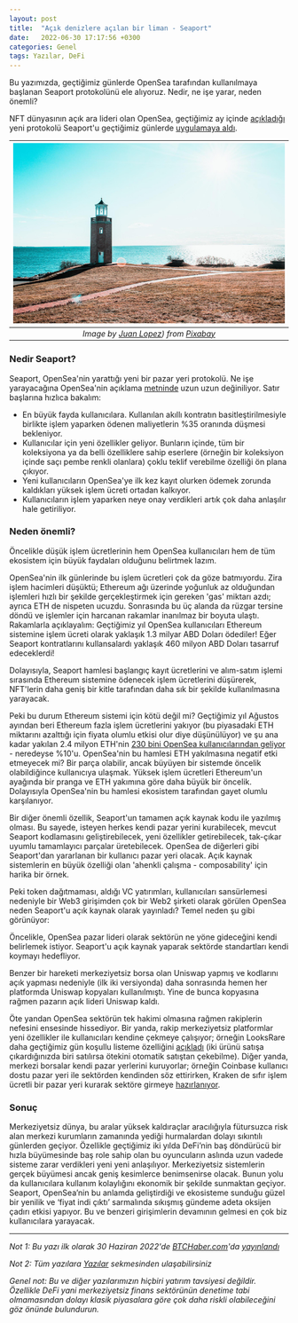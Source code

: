 ```yaml
---
layout: post
title:  "Açık denizlere açılan bir liman - Seaport"
date:   2022-06-30 17:17:56 +0300
categories: Genel
tags: Yazılar, DeFi
---
```


Bu yazımızda, geçtiğimiz günlerde OpenSea tarafından kullanılmaya başlanan Seaport protokolünü ele alıyoruz. Nedir, ne işe yarar, neden önemli?

NFT dünyasının açık ara lideri olan OpenSea, geçtiğimiz ay içinde [açıkladığı](https://opensea.io/blog/announcements/introducing-seaport-protocol/) yeni protokolü Seaport'u geçtiğimiz günlerde [uygulamaya aldı](https://opensea.io/blog/announcements/launching-seaport-saving-the-community-millions-in-fees/). 

| ![lighthouse](/assets/lighthouse-gc524e87fc_800.jpg)|
|:--:| 
| *Image by [Juan Lopez](https://pixabay.com/users/suddenshutter-7083238/)) from [Pixabay](https://pixabay.com/)*|

### Nedir Seaport?

Seaport, OpenSea'nin yarattığı yeni bir pazar yeri protokolü. Ne işe yarayacağına OpenSea'nin açıklama [metninde](https://opensea.io/blog/announcements/launching-seaport-saving-the-community-millions-in-fees/) uzun uzun değiniliyor. Satır başlarına hızlıca bakalım: 

- En büyük fayda kullanıcılara. Kullanılan akıllı kontratın basitleştirilmesiyle birlikte işlem yaparken ödenen maliyetlerin %35 oranında düşmesi bekleniyor. 
- Kullanıcılar için yeni özellikler geliyor. Bunların içinde, tüm bir koleksiyona ya da belli özelliklere sahip eserlere (örneğin bir koleksiyon içinde saçı pembe renkli olanlara) çoklu teklif verebilme özelliği ön plana çıkıyor.  
- Yeni kullanıcıların OpenSea'ye ilk kez kayıt olurken ödemek zorunda kaldıkları yüksek işlem ücreti ortadan kalkıyor. 
- Kullanıcıların işlem yaparken neye onay verdikleri artık çok daha anlaşılır hale getiriliyor. 

### Neden önemli?

Öncelikle düşük işlem ücretlerinin hem OpenSea kullanıcıları hem de tüm ekosistem için büyük faydaları olduğunu belirtmek lazım. 

OpenSea'nin ilk günlerinde bu işlem ücretleri çok da göze batmıyordu. Zira işlem hacimleri düşüktü; Ethereum ağı üzerinde yoğunluk az olduğundan işlemleri hızlı bir şekilde gerçekleştirmek için gereken 'gas' miktarı azdı; ayrıca ETH de nispeten ucuzdu. Sonrasında bu üç alanda da rüzgar tersine döndü ve işlemler için harcanan rakamlar inanılmaz bir boyuta ulaştı. Rakamlarla açıklayalım: Geçtiğimiz yıl OpenSea kullanıcıları Ethereum sistemine işlem ücreti olarak yaklaşık 1.3 milyar ABD Doları ödediler! Eğer Seaport kontratlarını kullansalardı yaklaşık 460 milyon ABD Doları tasarruf edeceklerdi!

Dolayısıyla, Seaport hamlesi başlangıç kayıt ücretlerini ve alım-satım işlemi sırasında Ethereum sistemine ödenecek işlem ücretlerini düşürerek, NFT'lerin daha geniş bir kitle tarafından daha sık bir şekilde kullanılmasına yarayacak. 

Peki bu durum Ethereum sistemi için kötü değil mi? Geçtiğimiz yıl Ağustos ayından beri Ethereum fazla işlem ücretlerini yakıyor (bu piyasadaki ETH miktarını azalttığı için fiyata olumlu etkisi olur diye düşünülüyor) ve şu ana kadar yakılan 2.4 milyon ETH'nin [230 bini OpenSea kullanıcılarından geliyor](https://ultrasound.money/) - neredeyse %10'u. OpenSea'nin bu hamlesi ETH yakılmasına negatif etki etmeyecek mi? Bir parça olabilir, ancak büyüyen bir sistemde öncelik olabildiğince kullanıcıya ulaşmak. Yüksek işlem ücretleri Ethereum'un ayağında bir pranga ve ETH yakımına göre daha büyük bir öncelik. Dolayısıyla OpenSea'nin bu hamlesi ekosistem tarafından gayet olumlu karşılanıyor. 

Bir diğer önemli özellik, Seaport'un tamamen açık kaynak kodu ile yazılmış olması. Bu sayede, isteyen herkes kendi pazar yerini kurabilecek, mevcut Seaport kodlamasını geliştirebilecek, yeni özellikler getirebilecek, tak-çıkar uyumlu tamamlayıcı parçalar üretebilecek. OpenSea de diğerleri gibi Seaport'dan yararlanan bir kullanıcı pazar yeri olacak. Açık kaynak sistemlerin en büyük özelliği olan 'ahenkli çalışma - composability' için harika bir örnek. 

Peki token dağıtmaması, aldığı VC yatırımları, kullanıcıları sansürlemesi nedeniyle bir Web3 girişimden çok bir Web2 şirketi olarak görülen OpenSea neden Seaport'u açık kaynak olarak yayınladı? Temel neden şu gibi görünüyor:

Öncelikle, OpenSea pazar lideri olarak sektörün ne yöne gideceğini kendi belirlemek istiyor. Seaport'u açık kaynak yaparak sektörde standartları kendi koymayı hedefliyor.

Benzer bir hareketi merkeziyetsiz borsa olan Uniswap yapmış ve kodlarını açık yapması nedeniyle (ilk iki versiyonda) daha sonrasında hemen her platformda Uniswap kopyaları kullanılmıştı. Yine de bunca kopyasına rağmen pazarın açık lideri Uniswap kaldı. 

Öte yandan OpenSea sektörün tek hakimi olmasına rağmen rakiplerin nefesini ensesinde hissediyor. Bir yanda, rakip merkeziyetsiz platformlar yeni özellikler ile kullanıcıları kendine çekmeye çalışıyor; örneğin LooksRare daha geçtiğimiz gün koşullu listeme özelliğini [açıkladı](https://twitter.com/LooksRare/status/1539957437729742848) (iki ürünü satışa çıkardığınızda biri satılırsa ötekini otomatik satıştan çekebilme). Diğer yanda, merkezi borsalar kendi pazar yerlerini kuruyorlar; örneğin Coinbase kullanıcı dostu pazar yeri ile sektörden kendinden söz ettirirken, Kraken de sıfır işlem ücretli bir pazar yeri kurarak sektöre girmeye [hazırlanıyor](https://decrypt.co/99346/waitlist-launches-for-kraken-nft-which-promises-zero-gas-fees). 

### Sonuç 

Merkeziyetsiz dünya, bu aralar yüksek kaldıraçlar aracılığıyla fütursuzca risk alan merkezi kurumların zamanında yediği hurmalardan dolayı sıkıntılı günlerden geçiyor. Özellikle geçtiğimiz iki yılda DeFi’nin baş döndürücü bir hızla büyümesinde baş role sahip olan bu oyuncuların aslında uzun vadede sisteme zarar verdikleri yeni yeni anlaşılıyor. Merkeziyetsiz sistemlerin gerçek büyümesi ancak geniş kesimlerce benimsenirse olacak. Bunun yolu da kullanıcılara kullanım kolaylığını ekonomik bir şekilde sunmaktan geçiyor. Seaport, OpenSea’nin bu anlamda geliştirdiği ve ekosisteme sunduğu güzel bir yenilik ve ‘fiyat indi çıktı’ sarmalında sıkışmış gündeme adeta oksijen çadırı etkisi yapıyor. Bu ve benzeri girişimlerin devamının gelmesi en çok biz kullanıcılara yarayacak.


---

*Not 1: Bu yazı ilk olarak 30 Haziran 2022'de [BTCHaber.com](https://www.btchaber.com/)'da [yayınlandı](https://www.btchaber.com/acik-denizlere-acilan-bir-liman-seaport/)*

*Not 2: Tüm yazılara [Yazılar](/articles/) sekmesinden ulaşabilirsiniz*

*Genel not: Bu ve diğer yazılarımızın hiçbiri yatırım tavsiyesi değildir. Özellikle DeFi yani merkeziyetsiz finans sektörünün denetime tabi olmamasından dolayı klasik piyasalara göre çok daha riskli olabileceğini göz önünde bulundurun.*
